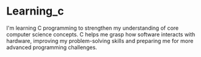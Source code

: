 # Learning_c
I'm learning C programming to strengthen my understanding of core computer science concepts. C helps me grasp how software interacts with hardware, improving my problem-solving skills and preparing me for more advanced programming challenges.
